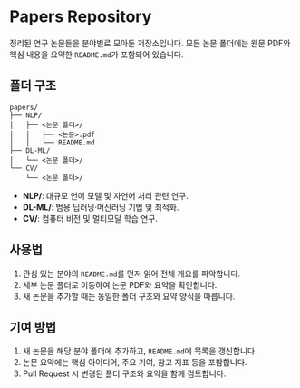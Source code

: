 # Papers Repository

정리된 연구 논문들을 분야별로 모아둔 저장소입니다. 모든 논문 폴더에는 원문 PDF와 핵심 내용을 요약한 `README.md`가 포함되어 있습니다.

## 폴더 구조

```
papers/
├── NLP/
│   ├── <논문 폴더>/
│   │   ├── <논문>.pdf
│   │   └── README.md
├── DL-ML/
│   └── <논문 폴더>/
└── CV/
    └── <논문 폴더>/
```

- **NLP/**: 대규모 언어 모델 및 자연어 처리 관련 연구.
- **DL-ML/**: 범용 딥러닝·머신러닝 기법 및 최적화.
- **CV/**: 컴퓨터 비전 및 멀티모달 학습 연구.

## 사용법

1. 관심 있는 분야의 `README.md`를 먼저 읽어 전체 개요를 파악합니다.
2. 세부 논문 폴더로 이동하여 논문 PDF와 요약을 확인합니다.
3. 새 논문을 추가할 때는 동일한 폴더 구조와 요약 양식을 따릅니다.

## 기여 방법

1. 새 논문을 해당 분야 폴더에 추가하고, `README.md`에 목록을 갱신합니다.
2. 논문 요약에는 핵심 아이디어, 주요 기여, 참고 지표 등을 포함합니다.
3. Pull Request 시 변경된 폴더 구조와 요약을 함께 검토합니다.
